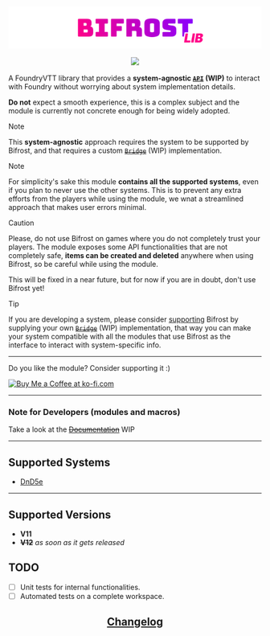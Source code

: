 <a href="https://foundryvtt.com/packages/bifrost">
  <p align="center">
    <img src="https://raw.githubusercontent.com/RPG-Made-Simple/FVTT-Bifrost/main/branding/title.png" alt="Bifrost Title">
  </p>
</a>

<p align="center">
  <a href="https://discord.gg/RAgPXB4zG7">
    <img src="https://discord.com/api/guilds/1071251491375042661/widget.png?style=shield"/>
  </a>
</p>

A FoundryVTT library that provides a **system-agnostic ~~[`API`]()~~ (WIP)**  to interact with Foundry without worrying about system implementation details.

**Do not** expect a smooth experience, this is a complex subject and the module is currently not concrete enough for being widely adopted.

> [!NOTE]
> This **system-agnostic** approach requires the system to be supported by Bifrost, and that requires a custom ~~[`Bridge`]()~~ (WIP) implementation.

> [!NOTE]
> For simplicity's sake this module **contains all the supported systems**, even if you plan to never use the other systems. This is to prevent any extra efforts from the players while using the module, we wnat a streamlined approach that makes user errors minimal.

> [!CAUTION]
> Please, do not use Bifrost on games where you do not completely trust your players. The module exposes some API functionalities that are not completely safe, **items can be created and deleted** anywhere when using Bifrost, so be careful while using the module.
>
> This will be fixed in a near future, but for now if you are in doubt, don't use Bifrost yet!

> [!TIP]
> If you are developing a system, please consider [supporting]() Bifrost by supplying your own ~~[`Bridge`]()~~ (WIP) implementation, that way you can make your system compatible with all the modules that use Bifrost as the interface to interact with system-specific info.

---

Do you like the module? Consider supporting it :)

<a href='https://ko-fi.com/T6T8IFCB5' target='_blank'><img height='36' style='border:0px;height:36px;' src='https://storage.ko-fi.com/cdn/kofi5.png?v=3' border='0' alt='Buy Me a Coffee at ko-fi.com' /></a>

---

### Note for **Developers** (**modules** and **macros**)
Take a look at the ~~[Documentation]()~~ WIP

---
## Supported Systems
- [DnD5e](https://foundryvtt.com/packages/dnd5e)

---
## Supported Versions
- **V11**
- ~~**V12**~~ _as soon as it gets released_

## TODO
- [ ] Unit tests for internal functionalities.
- [ ] Automated tests on a complete workspace.

<h2 align="center"><a href="https://github.com/RPG-Made-Simple/FoundryVTT-Bifrost/blob/main/CHANGELOG.md">Changelog</a></h2>
